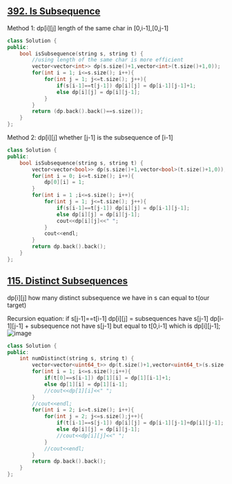 ## [392. Is Subsequence](https://leetcode.cn/problems/is-subsequence/)
Method 1: dp[i][j] length of the same char in [0,i-1],[0,j-1]
```CPP
class Solution {
public:
    bool isSubsequence(string s, string t) {
        //using length of the same char is more efficient
        vector<vector<int>> dp(s.size()+1,vector<int>(t.size()+1,0));
        for(int i = 1; i<=s.size(); i++){
            for(int j = 1; j<=t.size(); j++){
                if(s[i-1]==t[j-1]) dp[i][j] = dp[i-1][j-1]+1;
                else dp[i][j] = dp[i][j-1];
            }
        }
        return (dp.back().back()==s.size());
    }
};
```

Method 2: dp[i][j] whether [j-1] is the subsequence of [i-1]
```CPP
class Solution {
public:
    bool isSubsequence(string s, string t) {
        vector<vector<bool>> dp(s.size()+1,vector<bool>(t.size()+1,0));
        for(int i = 0; i<=t.size(); i++){
            dp[0][i] = 1;
        }
        for(int i = 1 ;i<=s.size(); i++){
            for(int j = 1; j<=t.size(); j++){
                if(s[i-1]==t[j-1]) dp[i][j] = dp[i-1][j-1];
                else dp[i][j] = dp[i][j-1];
                cout<<dp[i][j]<<" ";
            }
            cout<<endl;
        }
        return dp.back().back();
    }
};
```

## [115. Distinct Subsequences](https://leetcode.cn/problems/distinct-subsequences/)
dp[i][j] how many distinct subsequence we have in s can equal to t(our target)

Recursion equation: if s[j-1]==t[i-1] dp[i][j] = subsequences have s[j-1] dp[i-1][j-1] + subsequence not have s[j-1] but equal to t[0,i-1] which is dp[i][j-1];
![image](https://github.com/YunfanLing/YunfanLing.github.io/assets/102476857/7a5e3617-e526-43ff-97b5-12039b2908ae)

```CPP
class Solution {
public:
    int numDistinct(string s, string t) {
        vector<vector<uint64_t>> dp(t.size()+1,vector<uint64_t>(s.size()+1,0));
        for(int i = 1; i<=s.size();i++){
            if(t[0]==s[i-1]) dp[1][i] = dp[1][i-1]+1;
            else dp[1][i] = dp[1][i-1];
            //cout<<dp[1][i]<<" "; 
        }
        //cout<<endl;
        for(int i = 2; i<=t.size(); i++){
            for(int j = 2; j<=s.size();j++){
                if(t[i-1]==s[j-1]) dp[i][j] = dp[i-1][j-1]+dp[i][j-1];
                else dp[i][j] = dp[i][j-1];
                //cout<<dp[i][j]<<" ";
            }
            //cout<<endl;
        }
        return dp.back().back();
    }
};
```
